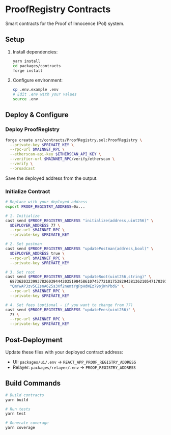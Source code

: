 # ProofRegistry Contracts

Smart contracts for the Proof of Innocence (PoI) system.

## Setup

1. Install dependencies:
   ```bash
   yarn install
   cd packages/contracts
   forge install
   ```

2. Configure environment:
   ```bash
   cp .env.example .env
   # Edit .env with your values
   source .env
   ```

## Deploy & Configure

### Deploy ProofRegistry

```bash
forge create src/contracts/ProofRegistry.sol:ProofRegistry \
  --private-key $PRIVATE_KEY \
  --rpc-url $MAINNET_RPC \
  --etherscan-api-key $ETHERSCAN_API_KEY \
  --verifier-url $MAINNET_RPC/verify/etherscan \
  --verify \
  --broadcast
```

Save the deployed address from the output.

### Initialize Contract

```bash
# Replace with your deployed address
export PROOF_REGISTRY_ADDRESS=0x...

# 1. Initialize
cast send $PROOF_REGISTRY_ADDRESS "initialize(address,uint256)" \
  $DEPLOYER_ADDRESS 77 \
  --rpc-url $MAINNET_RPC \
  --private-key $PRIVATE_KEY

# 2. Set postman
cast send $PROOF_REGISTRY_ADDRESS "updatePostman(address,bool)" \
  $DEPLOYER_ADDRESS true \
  --rpc-url $MAINNET_RPC \
  --private-key $PRIVATE_KEY

# 3. Set root
cast send $PROOF_REGISTRY_ADDRESS "updateRoot(uint256,string)" \
  6873620323993782603944420351984586107457721017538294381362105471703919802312 \
  "QmYwAPJzv5CZsnA625s3Xf2nemtYgPpHdWEz79ojWnPbdG" \
  --rpc-url $MAINNET_RPC \
  --private-key $PRIVATE_KEY

# 4. Set fees (optional - if you want to change from 77)
cast send $PROOF_REGISTRY_ADDRESS "updateFees(uint256)" \
  77 \
  --rpc-url $MAINNET_RPC \
  --private-key $PRIVATE_KEY
```

## Post-Deployment

Update these files with your deployed contract address:
- UI: `packages/ui/.env` → `REACT_APP_PROOF_REGISTRY_ADDRESS`
- Relayer: `packages/relayer/.env` → `PROOF_REGISTRY_ADDRESS`

## Build Commands

```bash
# Build contracts
yarn build

# Run tests
yarn test

# Generate coverage
yarn coverage
```
